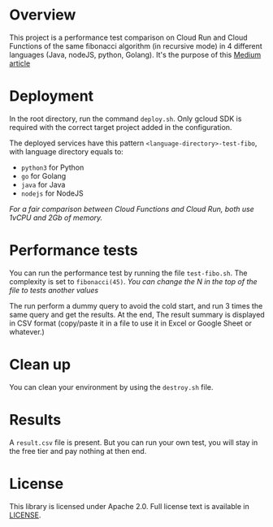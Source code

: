 # Overview

This project is a performance test comparison on Cloud Run and Cloud Functions of the same fibonacci algorithm (in 
recursive mode) in 4 different languages (Java, nodeJS, python, Golang). It's the purpose of this 
[Medium article](https://medium.com/google-cloud/serverless-performance-comparison-does-the-language-matter-c72a7191c799)

# Deployment

In the root directory, run the command `deploy.sh`. Only gcloud SDK is required with the correct target project added
in the configuration.

The deployed services have this pattern `<language-directory>-test-fibo`, with language directory equals to:

* `python3` for Python
* `go` for Golang
* `java` for Java
* `nodejs` for NodeJS

*For a fair comparison between Cloud Functions and Cloud Run, both use 1vCPU and 2Gb of memory.*

# Performance tests

You can run the performance test by running the file `test-fibo.sh`. The complexity is set to `fibonacci(45)`. *You can
change the N in the top of the file to tests another values*

The run perform a dummy query to avoid the cold start, and run 3 times the same query and get the results. At the end,
The result summary is displayed in CSV format (copy/paste it in a file to use it in Excel or Google Sheet or whatever.)

# Clean up

You can clean your environment by using the `destroy.sh` file.

# Results

A `result.csv` file is present. But you can run your own test, you will stay in the free tier and pay nothing at then end.

# License

This library is licensed under Apache 2.0. Full license text is available in
[LICENSE](https://github.com/guillaumeblaquiere/cloudrun-cloudfunction-compare/tree/master/LICENSE).